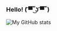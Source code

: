 ### Hello! ( ͡▀̿ ̿ ͜ʖ ͡▀̿ ̿ )
![My GitHub stats](https://github-readme-stats.vercel.app/api?username=ZaRamen&show_icons=true&theme=dark)
<!--
**ZaRamen/ZaRamen** is a ✨ _special_ ✨ repository because its `README.md` (this file) appears on your GitHub profile.

Here are some ideas to get you started:
-->
